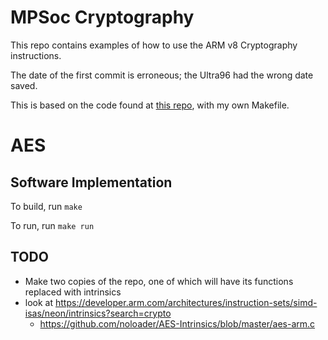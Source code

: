 MPSoc Cryptography
=======================

This repo contains examples of how to use the ARM v8 Cryptography instructions.

The date of the first commit is erroneous; the Ultra96 had the wrong date saved.

This is based on the code found at [this repo](https://github.com/kokke/tiny-AES-c), with my own Makefile.


AES
====

Software Implementation
------------------------

To build, run `make`

To run, run `make run`


TODO
------

- Make two copies of the repo, one of which will have its functions replaced with intrinsics
- look at https://developer.arm.com/architectures/instruction-sets/simd-isas/neon/intrinsics?search=crypto
  - https://github.com/noloader/AES-Intrinsics/blob/master/aes-arm.c
